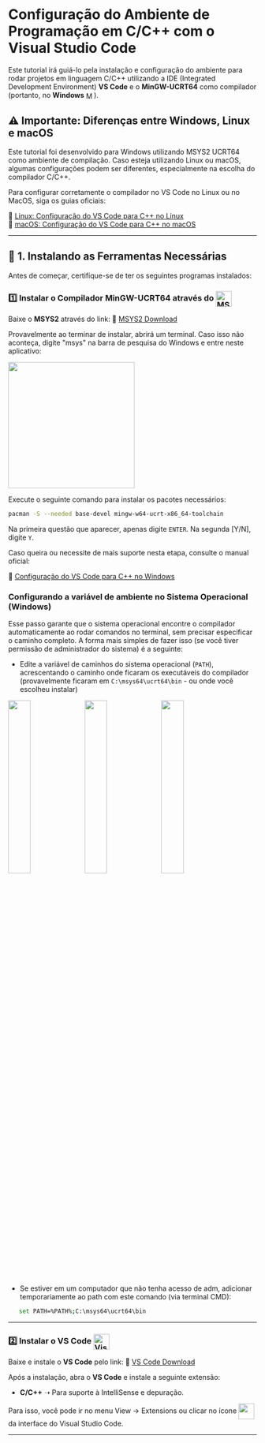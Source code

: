 # Configuração do Ambiente de Programação em C/C++ com o Visual Studio Code

Este tutorial irá guiá-lo pela instalação e configuração do ambiente para rodar projetos em linguagem C/C++ utilizando a IDE (Integrated Development Environment) **VS Code** e o **MinGW-UCRT64** como compilador (portanto, no **Windows** <img src="https://github.com/user-attachments/assets/ad835449-5f61-4907-a116-b9ced2c8e30d" alt="MS Windows Logo" height="16" style="vertical-align: middle;" />).

## ⚠️ Importante: Diferenças entre Windows, Linux e macOS

Este tutorial foi desenvolvido para Windows utilizando MSYS2 UCRT64 como ambiente de compilação. Caso esteja utilizando Linux ou macOS, algumas configurações podem ser diferentes, especialmente na escolha do compilador C/C++.

Para configurar corretamente o compilador no VS Code no Linux ou no MacOS, siga os guias oficiais:

🔗 [Linux: Configuração do VS Code para C++ no Linux](https://code.visualstudio.com/docs/cpp/config-linux)  
🔗 [macOS: Configuração do VS Code para C++ no macOS](https://code.visualstudio.com/docs/cpp/config-clang-mac)  

---

## 📌 1. Instalando as Ferramentas Necessárias

Antes de começar, certifique-se de ter os seguintes programas instalados:

### 1️⃣ Instalar o Compilador MinGW-UCRT64 através do <img src="https://github.com/user-attachments/assets/a473c44b-1fe1-4399-911a-d921225f53a6" alt="MSYS2 Logo" width="32" style="vertical-align: middle;" />


Baixe o **MSYS2** através do link:
🔗 [MSYS2 Download](https://www.msys2.org/)

Provavelmente ao terminar de instalar, abrirá um terminal. Caso isso não aconteça, digite "msys" na barra de pesquisa do Windows e entre neste aplicativo:

 <img src="https://github.com/user-attachments/assets/8d5603b3-6338-4235-9775-6aeaa900da7d" alt="" width="256" align="middle"/>

Execute o seguinte comando para instalar os pacotes necessários:

```sh
pacman -S --needed base-devel mingw-w64-ucrt-x86_64-toolchain
```
Na primeira questão que aparecer, apenas digite `ENTER`. Na segunda [Y/N], digite `Y`.

Caso queira ou necessite de mais suporte nesta etapa, consulte o manual oficial:

🔗 [Configuração do VS Code para C++ no Windows](https://code.visualstudio.com/docs/cpp/config-mingw)

### Configurando a variável de ambiente no Sistema Operacional (Windows)

Esse passo garante que o sistema operacional encontre o compilador automaticamente ao rodar comandos no terminal, sem precisar especificar o caminho completo. A forma mais simples de fazer isso (se você tiver permissão de administrador do sistema) é a seguinte:

 - Edite a variável de caminhos do sistema operacional (`PATH`), acrescentando o caminho onde ficaram os executáveis do compilador (provavelmente ficaram em `C:\msys64\ucrt64\bin` - ou onde você escolheu instalar)

<img src="https://github.com/user-attachments/assets/645846a5-38e2-4a26-a307-a961afb80116" alt="" style="width:30%; height:auto;" align="middle"/>
<img src="https://github.com/user-attachments/assets/89bc66d1-c269-45ac-9f5f-e528325a9e95" alt="" style="width:30%; height:auto;" align="middle"/>
<img src="https://github.com/user-attachments/assets/25c305fa-239c-4119-afd3-20d8dbf318e6" alt="" style="width:30%; height:auto;" align="middle"/>

 - Se estiver em um computador que não tenha acesso de adm, adicionar temporariamente ao path com este comando (via terminal CMD): 
```sh
   set PATH=%PATH%;C:\msys64\ucrt64\bin
```
---

### 2️⃣ Instalar o VS Code <img src="https://github.com/user-attachments/assets/0b0e314b-8910-4311-b862-8f4c2e012d33" alt="Visual Studio Code Logo" width="32" style="vertical-align: middle;" />

Baixe e instale o **VS Code** pelo link:
🔗 [VS Code Download](https://code.visualstudio.com/)

Após a instalação, abra o **VS Code** e instale a seguinte extensão:

- **C/C++** ➝ Para suporte à IntelliSense e depuração.
  
Para isso, você pode ir no menu View -> Extensions ou clicar no ícone <img src="https://github.com/user-attachments/assets/ce6873db-1dbb-4a74-887f-4ea90f90dfc4" alt="" width="32" style="vertical-align: middle;" /> da interface do Visual Studio Code.

---

